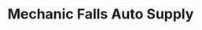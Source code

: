 ---
title: "Mechanic Falls Auto Supply"
url: /mechanic-falls/mechanic-falls-auto-supply/
shop: car parts
---